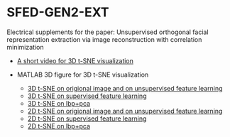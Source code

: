 # SFED-GEN2-EXT
Electrical supplements for the paper: Unsupervised orthogonal facial representation extraction via image reconstruction with correlation minimization

- [A short video for 3D t-SNE visualization](3dtsne.mp4?raw=true)


- MATLAB 3D figure for 3D t-SNE visualization
  - [3D t-SNE on origional image and on unsupervised feature learning](3d-tsne-on-origional-image-and-on-unsupervised-feature-learning.fig?raw=true)
  - [3D t-SNE on supervised feature learning](3d-tsne-on-supervised-feature-learning.fig?raw=true)
  - [3D t-SNE on lbp+pca](3d-tsne-on-lbp+pca.fig?raw=true)
  - [2D t-SNE on origional image and on unsupervised feature learning](2d-tsne-on-origional-image-and-on-unsupervised-feature-learning.fig?raw=true)
  - [2D t-SNE on supervised feature learning](2d-tsne-on-supervised-feature-learning.fig?raw=true)
  - [2D t-SNE on lbp+pca](2d-tsne-on-lbp+pca.fig?raw=true)



